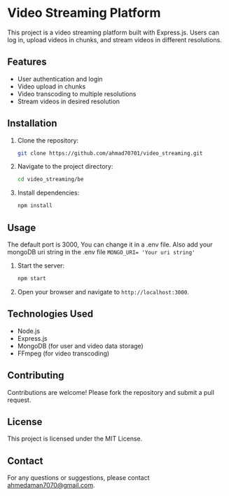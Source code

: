 # Video Streaming Platform

This project is a video streaming platform built with Express.js. Users can log in, upload videos in chunks, and stream videos in different resolutions.

## Features

- User authentication and login
- Video upload in chunks
- Video transcoding to multiple resolutions
- Stream videos in desired resolution

## Installation

1. Clone the repository:
    ```bash
    git clone https://github.com/ahmad70701/video_streaming.git
    ```
2. Navigate to the project directory:
    ```bash
    cd video_streaming/be
    ```
3. Install dependencies:
    ```bash
    npm install
    ```

## Usage
The default port is 3000, You can change it in a .env file. Also add your mongoDB uri string in the .env file
`MONGO_URI= 'Your uri string'`

1. Start the server:
    ```bash
    npm start
    ```
2. Open your browser and navigate to `http://localhost:3000`.

## Technologies Used

- Node.js
- Express.js
- MongoDB (for user and video data storage)
- FFmpeg (for video transcoding)

## Contributing

Contributions are welcome! Please fork the repository and submit a pull request.

## License

This project is licensed under the MIT License.

## Contact

For any questions or suggestions, please contact [ahmedaman7070@gmail.com](mailto:ahmedaman7070@gmail.com).
